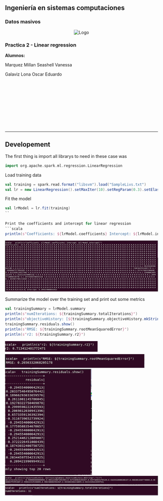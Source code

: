 ## Ingeniería en sistemas computaciones

### Datos masivos

<p align="center">
    <img alt="Logo" src="https://www.tijuana.tecnm.mx/wp-content/themes/tecnm/images/logo_TECT.png" width=250 height=250>
</p>



### Practica 2 - Linear regression

**Alumnos:** 

Marquez Millan Seashell Vanessa 

Galaviz Lona Oscar Eduardo


<br><br><br><br><br><br><br><br><br>



---

## Developement
The first thing is import all librarys to need in these case was

```scala
import org.apache.spark.ml.regression.LinearRegression
```

Load training data
```scala
val training = spark.read.format("libsvm").load("SampleLivs.txt")
val lr = new LinearRegression().setMaxIter(10).setRegParam(0.3).setElasticNetParam(0.8)
```

Fit the model
```scala
val lrModel = lr.fit(training)
``

Print the coefficients and intercept for linear regression
```scala    
println(s"Coefficients: ${lrModel.coefficients} Intercept: ${lrModel.intercept}")
```
<img alt="Logo" src="./../Media/P2-6.png" >

Summarize the model over the training set and print out some metrics
```scala
val trainingSummary = lrModel.summary
println(s"numIterations: ${trainingSummary.totalIterations}")
println(s"objectiveHistory: [${trainingSummary.objectiveHistory.mkString(",")}]")
trainingSummary.residuals.show()
println(s"RMSE: ${trainingSummary.rootMeanSquaredError}")
println(s"r2: ${trainingSummary.r2}")
```
<p>
<img alt="Logo" src="./../Media/P2-1.png" >
<img alt="Logo" src="./../Media/P2-2.png" >
<img alt="Logo" src="./../Media/P2-3.png" >
<img alt="Logo" src="./../Media/P2-4.png" >
<img alt="Logo" src="./../Media/P2-5.png" >
</p>